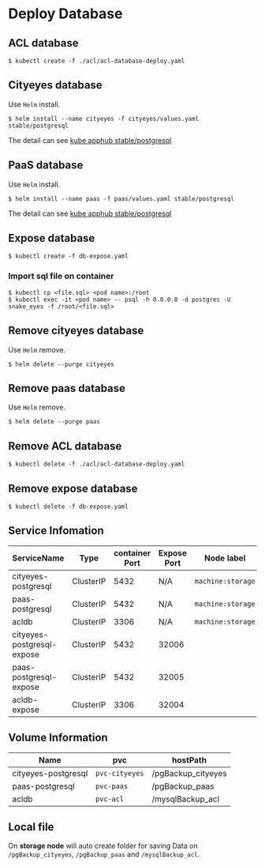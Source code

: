 # Deploy Database

## ACL database

```shell
$ kubectl create -f ./acl/acl-database-deploy.yaml
```

## Cityeyes database
Use `Helm` install.
```shell
$ helm install --name cityeyes -f cityeyes/values.yaml stable/postgresql
```

 The detail can see [kube apphub stable/postgresql](https://hub.kubeapps.com/charts/stable/postgresql)

## PaaS database
Use `Helm` install.
```shell
$ helm install --name paas -f paas/values.yaml stable/postgresql
```

 The detail can see [kube apphub stable/postgresql](https://hub.kubeapps.com/charts/stable/postgresql)

## Expose database

```shell
$ kubectl create -f db-expose.yaml
```

### Import sql file on container
```shell
$ kubectl cp <file.sql> <pod name>:/root
$ kubectl exec -it <pod name> -- psql -h 0.0.0.0 -d postgres -U snake_eyes -f /root/<file.sql>
```

## Remove cityeyes database
Use `Helm` remove.
```
$ helm delete --purge cityeyes
```

## Remove paas database
Use `Helm` remove.
```
$ helm delete --purge paas
```

## Remove ACL database
```
$ kubectl delete -f ./acl/acl-database-deploy.yaml
```

## Remove expose database
```
$ kubectl delete -f db-expose.yaml
```


## Service Infomation

|ServiceName|Type|container Port|Expose Port|Node label|
|-|-|-|-|-|
|cityeyes-postgresql|ClusterIP|5432|N/A|`machine:storage`|
|paas-postgresql|ClusterIP|5432|N/A|`machine:storage`|
|acldb|ClusterIP|3306|N/A|`machine:storage`|
|cityeyes-postgresql-expose|ClusterIP|5432|32006||
|paas-postgresql-expose|ClusterIP|5432|32005||
|acldb-expose|ClusterIP|3306|32004||

## Volume Information

|Name|pvc|hostPath|
|-|-|-|
|cityeyes-postgresql|`pvc-cityeyes`|/pgBackup_cityeyes|
|paas-postgresql|`pvc-paas`|/pgBackup_paas|
|acldb|`pvc-acl`|/mysqlBackup_acl|

## Local file
On **storage node** will auto create folder for saving Data on `/pgBackup_cityeyes`, `/pgBackup_paas` and `/mysqlBackup_acl`.
